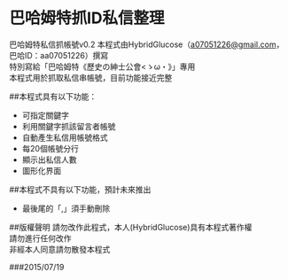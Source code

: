 # 巴哈姆特抓ID私信整理
巴哈姆特私信抓帳號v0.2
本程式由HybridGlucose（a07051226@gmail.com，巴哈ID：aa07051226）撰寫  
特別寫給「巴哈姆特《歷史の紳士公會<ゝω・》」專用  
本程式用於抓取私信串帳號，目前功能接近完整  

##本程式具有以下功能：
* 可指定關鍵字
* 利用關鍵字抓該留言者帳號
* 自動產生私信用帳號格式
* 每20個帳號分行
* 顯示出私信人數
* 圖形化界面
 	
##本程式不具有以下功能，預計未來推出
* 最後尾的「,」須手動刪除

 	
##版權聲明
請勿改作此程式，本人(HybridGlucose)具有本程式著作權  
請勿進行任何改作  
非經本人同意請勿散發本程式
	
###2015/07/19
